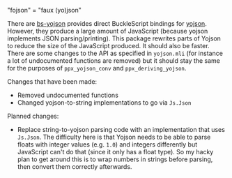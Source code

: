 "fojson" = "faux (yo)json"

There are [bs-yojson](https://github.com/roddyyaga/bs-yojson) provides direct BuckleScript bindings for
[yojson](https://github.com/ocaml-community/yojson). However, they produce a large amount of JavaScript (because yojson
implements JSON parsing/printing). This package rewrites parts of Yojson to reduce the size of the JavaScript produced.
It should also be faster. There are some changes to the API as specified in `yojson.mli` (for instance a lot of
undocumented functions are removed) but it should stay the same for the purposes of `ppx_yojson_conv` and
`ppx_deriving_yojson`.

Changes that have been made:
- Removed undocumented functions
- Changed yojson-to-string implementations to go via `Js.Json`

Planned changes:
- Replace string-to-yojson parsing code with an implementation that uses `Js.Json`. The difficulty here is that Yojson
  needs to be able to parse floats with integer values (e.g. `1.0`) and integers differently but JavaScript can't do
  that (since it only has a float type). So my hacky plan to get around this is to wrap numbers in strings before
  parsing, then convert them correctly afterwards.
